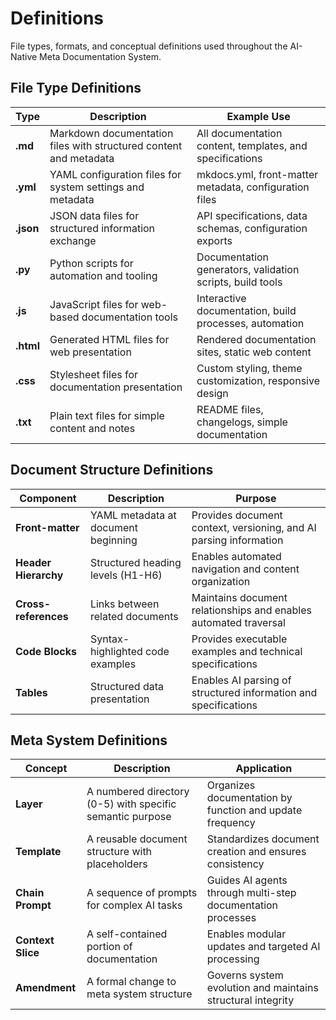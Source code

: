 # Definitions

File types, formats, and conceptual definitions used throughout the AI-Native Meta Documentation System.

## File Type Definitions

| Type | Description | Example Use |
|------|-------------|-------------|
| **.md** | Markdown documentation files with structured content and metadata | All documentation content, templates, and specifications |
| **.yml** | YAML configuration files for system settings and metadata | mkdocs.yml, front-matter metadata, configuration files |
| **.json** | JSON data files for structured information exchange | API specifications, data schemas, configuration exports |
| **.py** | Python scripts for automation and tooling | Documentation generators, validation scripts, build tools |
| **.js** | JavaScript files for web-based documentation tools | Interactive documentation, build processes, automation |
| **.html** | Generated HTML files for web presentation | Rendered documentation sites, static web content |
| **.css** | Stylesheet files for documentation presentation | Custom styling, theme customization, responsive design |
| **.txt** | Plain text files for simple content and notes | README files, changelogs, simple documentation |

## Document Structure Definitions

| Component | Description | Purpose |
|-----------|-------------|---------|
| **Front-matter** | YAML metadata at document beginning | Provides document context, versioning, and AI parsing information |
| **Header Hierarchy** | Structured heading levels (H1-H6) | Enables automated navigation and content organization |
| **Cross-references** | Links between related documents | Maintains document relationships and enables automated traversal |
| **Code Blocks** | Syntax-highlighted code examples | Provides executable examples and technical specifications |
| **Tables** | Structured data presentation | Enables AI parsing of structured information and specifications |

## Meta System Definitions

| Concept | Description | Application |
|---------|-------------|-------------|
| **Layer** | A numbered directory (0-5) with specific semantic purpose | Organizes documentation by function and update frequency |
| **Template** | A reusable document structure with placeholders | Standardizes document creation and ensures consistency |
| **Chain Prompt** | A sequence of prompts for complex AI tasks | Guides AI agents through multi-step documentation processes |
| **Context Slice** | A self-contained portion of documentation | Enables modular updates and targeted AI processing |
| **Amendment** | A formal change to meta system structure | Governs system evolution and maintains structural integrity |
